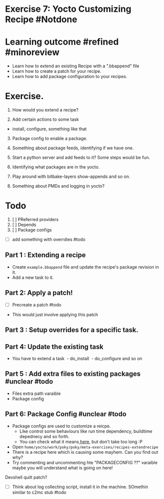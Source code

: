 # Exercise 7: Yocto Customizing Recipe #Notdone 

# Learning outcome #refined #minoreview

* Learn how to extend an existing Recipe with a ".bbappend" file
* Learn how to create a patch for your recipe.
* Learn how to add package configuration to your recipes.

# Exercise.

1. How would you extend a recipe?

2. Add certain actions to some task

- install, configure, something like that

  

3. Package config to enable a package.

4. Something about package feeds, identifying if we have one.

5. Start a python server and add feeds to it? Some steps would be fun.

6. Identifying what packages are in the yocto.

7. Play around with bitbake-layers show-appends and so on.

8. Something about PMDs and logging in yocto?

  
  

# Todo

1. [ ] PReferred providers
1. [ ] Depends
1. [ ] Package configs
- [ ]  add something with overrdies #todo 


## Part 1 : Extending a recipe

* Create `example.bbappend` file  and update the recipe's package revision in it.
* Add a new task to it.

## Part 2: Apply a patch!
* [ ] Precreate a patch #todo 
* This would just involve applying this patch

## Part 3 : Setup overrides for a specific task.

## Part 4: Update the existing task 
* You have to extend a task
 - do_install
 - do_configure and so on

## Part 5 : Add extra files to existing packages #unclear #todo
* Files extra path varaible
* Package config

## Part 6: Package Config #unclear #todo

 * Package configs are used to customize a reicpe.
	 * Like control some behaviours like run time dependency, buildtime depednecy and so forth.
	 * You can check what it means[ here](https://docs.yoctoproject.org/ref-manual/variables.html#term-PACKAGECONFIG), but don't take too long :P
 * Open `home/yocto/work/poky/poky/meta-exercises/recipes-extendrecipe`
 * There is a recipe here which is causing some mayhem. Can you find out why?
 * Try commenting and uncommenting hte "PACKAGECONFIG ??" varaible maybe you will understand what is going on here!








Devshell quilt patch?


- [ ]  Think about log collecting script, install it in the machine. SOmethin similar to c2mc stub #todo 